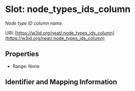 # Slot: node_types_ids_column
_Node type ID column name._


URI: [https://w3id.org/neat/:node_types_ids_column](https://w3id.org/neat/:node_types_ids_column)



<!-- no inheritance hierarchy -->


## Properties

 * Range: None



## Identifier and Mapping Information





